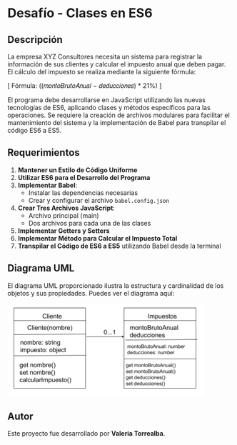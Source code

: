 # Desafío - Clases en ES6

## Descripción

La empresa XYZ Consultores necesita un sistema para registrar la información de sus clientes y calcular el impuesto anual que deben pagar. El cálculo del impuesto se realiza mediante la siguiente fórmula:

\[ Fórmula: ((𝑚𝑜𝑛𝑡𝑜𝐵𝑟𝑢𝑡𝑜𝐴𝑛𝑢𝑎𝑙 − 𝑑𝑒𝑑𝑢𝑐𝑐𝑖𝑜𝑛𝑒𝑠) * 21%) \]

El programa debe desarrollarse en JavaScript utilizando las nuevas tecnologías de ES6, aplicando clases y métodos específicos para las operaciones. Se requiere la creación de archivos modulares para facilitar el mantenimiento del sistema y la implementación de Babel para transpilar el código ES6 a ES5.

## Requerimientos

1. **Mantener un Estilo de Código Uniforme**
2. **Utilizar ES6 para el Desarrollo del Programa**
3. **Implementar Babel**:
   - Instalar las dependencias necesarias
   - Crear y configurar el archivo `babel.config.json`
4. **Crear Tres Archivos JavaScript**:
   - Archivo principal (main)
   - Dos archivos para cada una de las clases 
5. **Implementar Getters y Setters**
6. **Implementar Método para Calcular el Impuesto Total**
7. **Transpilar el Código de ES6 a ES5** utilizando Babel desde la terminal

## Diagrama UML

El diagrama UML proporcionado ilustra la estructura y cardinalidad de los objetos y sus propiedades. Puedes ver el diagrama aquí:

![es6](screenshot/es6.png)

## Autor

Este proyecto fue desarrollado por **Valeria Torrealba**.
